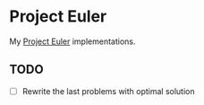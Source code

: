 # Project Euler

My [Project Euler](https://projecteuler.net/) implementations.

## TODO

- [ ] Rewrite the last problems with optimal solution
